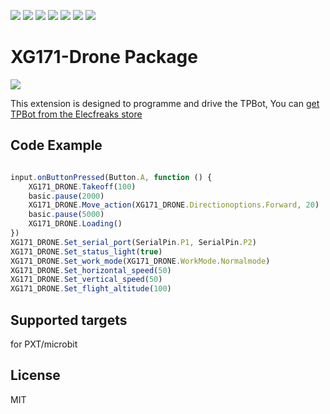 ![](https://img.shields.io/badge/Plantfrom-Micro%3Abit-red) ![](https://img.shields.io/travis/com/lionyhw/pxt-XG171-DRONE) ![](https://img.shields.io/github/v/release/lionyhw/pxt-XG171-DRONE) ![](https://img.shields.io/github/last-commit/lionyhw/pxt-XG171-DRONE) ![](https://img.shields.io/github/languages/top/lionyhw/pxt-XG171-DRONE) ![](https://img.shields.io/github/issues/lionyhw/pxt-XG171-DRONE) ![](https://img.shields.io/github/license/lionyhw/pxt-XG171-DRONE) 

# XG171-Drone Package

![](/images.png/)

This extension is designed to programme and drive the TPBot, You can [get TPBot from the Elecfreaks store](https://www.elecfreaks.com/store/tpbot.html)

## Code Example
```JavaScript

input.onButtonPressed(Button.A, function () {
    XG171_DRONE.Takeoff(100)
    basic.pause(2000)
    XG171_DRONE.Move_action(XG171_DRONE.Directionoptions.Forward, 20)
    basic.pause(5000)
    XG171_DRONE.Loading()
})
XG171_DRONE.Set_serial_port(SerialPin.P1, SerialPin.P2)
XG171_DRONE.Set_status_light(true)
XG171_DRONE.Set_work_mode(XG171_DRONE.WorkMode.Normalmode)
XG171_DRONE.Set_horizontal_speed(50)
XG171_DRONE.Set_vertical_speed(50)
XG171_DRONE.Set_flight_altitude(100)


```
## Supported targets
for PXT/microbit

## License
MIT

